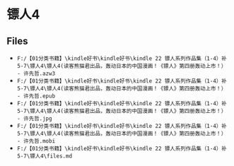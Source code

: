 # 镖人4

## Files

- `F:/【01分类书籍】\kindle好书\kindle好书\kindle 22 镖人系列作品集（1-4）补5-7\镖人4\镖人4(读客熊猫君出品，轰动日本的中国漫画！《镖人》第四册轰动上市！） - 许先哲.azw3`
- `F:/【01分类书籍】\kindle好书\kindle好书\kindle 22 镖人系列作品集（1-4）补5-7\镖人4\镖人4(读客熊猫君出品，轰动日本的中国漫画！《镖人》第四册轰动上市！） - 许先哲.epub`
- `F:/【01分类书籍】\kindle好书\kindle好书\kindle 22 镖人系列作品集（1-4）补5-7\镖人4\镖人4(读客熊猫君出品，轰动日本的中国漫画！《镖人》第四册轰动上市！） - 许先哲.jpg`
- `F:/【01分类书籍】\kindle好书\kindle好书\kindle 22 镖人系列作品集（1-4）补5-7\镖人4\镖人4(读客熊猫君出品，轰动日本的中国漫画！《镖人》第四册轰动上市！） - 许先哲.mobi`
- `F:/【01分类书籍】\kindle好书\kindle好书\kindle 22 镖人系列作品集（1-4）补5-7\镖人4\files.md`

